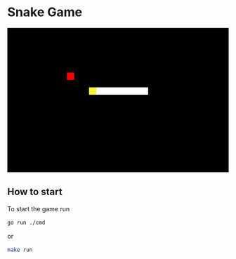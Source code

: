 # Snake Game

![screenshot](./img/screenshot.png)

## How to start

To start the game run

```zsh
go run ./cmd
```

or

```zsh
make run
```
